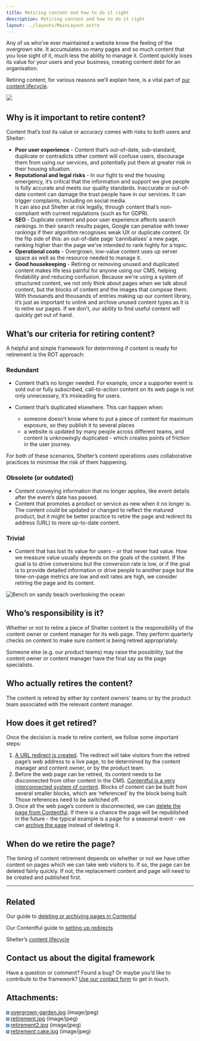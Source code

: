```yaml
---
title: Retiring content and how to do it right
description: Retiring content and how to do it right
layout: ../layouts/MainLayout.astro
---
```


Any of us who’ve ever maintained a website know the feeling of the overgrown site. It accumulates so many pages and so much content that you lose sight of it, much less the ability to manage it. Content quickly loses its value for your users and your business, creating content debt for an organisation.

Retiring content, for various reasons we’ll explain here, is a vital part of [our content lifecycle](The-lifecycle-of-a-piece-of-content_962330631.html).

![](attachments/962199564/966197257.jpg)

## Why is it important to retire content?

Content that’s lost its value or accuracy comes with risks to both users and Shelter:

- **Poor user experience** - Content that’s out-of-date, sub-standard, duplicate or contradicts other content will confuse users, discourage them from using our services, and potentially put them at greater risk in their housing situation.
- **Reputational and legal risks** - In our fight to end the housing emergency, it’s critical that the information and support we give people is fully accurate and meets our quality standards. Inaccurate or out-of-date content can damage the trust people have in our services. It can trigger complaints, including on social media.  
  It can also put Shelter at risk legally, through content that’s non-compliant with current regulations (such as for GDPR).
- **SEO** \- Duplicate content and poor user experience affects search rankings. In their search results pages, Google can penalise with lower rankings if their algorithm recognises weak UX or duplicate content. Or the flip side of this: an out-of-date page ‘cannibalises’ a new page, ranking higher than the page we’ve intended to rank highly for a topic.
- **Operational costs** - Overgrown, low-value content uses up server space as well as the resource needed to manage it.
- **Good housekeeping** - Retiring or removing unused and duplicated content makes life less painful for anyone using our CMS, helping findability and reducing confusion.
  Because we're using a system of structured content, we not only think about pages when we talk about content, but the blocks of content and the images that compose them.
  With thousands and thousands of entries making up our content library, it’s just as important to unlink and archive unused content types as it is to retire our pages. If we don’t, our ability to find useful content will quickly get out of hand.

## What’s our criteria for retiring content?

A helpful and simple framework for determining if content is ready for retirement is the ROT approach:

### Redundant

- Content that’s no longer needed. For example, once a supporter event is sold out or fully subscribed, call-to-action content on its web page is not only unnecessary, it’s misleading for users.
- Content that’s duplicated elsewhere. This can happen when:

  - someone doesn’t know where to put a piece of content for maximum exposure, so they publish it to several places
  - a website is updated by many people across different teams, and content is unknowingly duplicated - which creates points of friction in the user journey.

For both of these scenarios, Shelter’s content operations uses collaborative practices to minimise the risk of them happening.

### Obsolete (or outdated)

- Content conveying information that no longer applies, like event details after the event’s date has passed.
- Content that promotes a product or service as new when it no longer is. The content could be updated or changed to reflect the matured product, but it might be better practice to retire the page and redirect its address (URL) to more up-to-date content.

### Trivial

- Content that has lost its value for users - or that never had value. How we measure value usually depends on the goals of the content. If the goal is to drive conversions but the conversion rate is low, or if the goal is to provide detailed information or drive people to another page but the time-on-page metrics are low and exit rates are high, we consider retiring the page and its content.

![Bench on sandy beach overlooking the ocean](attachments/962199564/967966790.jpg?width=680)

## Who’s responsibility is it?

Whether or not to retire a piece of Shelter content is the responsibility of the content owner or content manager for its web page. They perform quarterly checks on content to make sure content is being retired appropriately.

Someone else (e.g. our product teams) may raise the possibility, but the content owner or content manager have the final say as the page specialists.

## Who actually retires the content?

The content is retired by either by content owners’ teams or by the product team associated with the relevant content manager.

## How does it get retired?

Once the decision is made to retire content, we follow some important steps:

1.  [A URL redirect is created](Redirects_195461193.html). The redirect will take visitors from the retired page’s web address to a live page, to be determined by the content manager and content owner, or by the product team.
2.  Before the web page can be retired, its content needs to be disconnected from other content in the CMS. [Contentful is a very interconnected system of content](Deleting-and-archiving-content_197558315.html). Blocks of content can be built from several smaller blocks, which are ‘referenced’ by the block being built. Those references need to be switched off.
3.  Once all the web page’s content is disconnected, we can [delete the page from Contentful](Deleting-and-archiving-content_197558315.html). If there is a chance the page will be republished in the future - the typical example is a page for a seasonal event - we can [archive the page](Deleting-and-archiving-content_197558315.html) instead of deleting it.

## When do we retire the page?

The timing of content retirement depends on whether or not we have other content on pages which we can take web visitors to. If so, the page can be deleted fairly quickly. If not, the replacement content and page will need to be created and published first.

---

## Related

Our guide to [deleting or archiving pages in Contentul](Deleting-and-archiving-content_197558315.html)

Our Contentful guide to [setting up redirects](Redirects_195461193.html)

Shelter’s [content lifecycle](The-lifecycle-of-a-piece-of-content_962330631.html)

## Contact us about the digital framework

Have a question or comment? Found a bug? Or maybe you’d like to contribute to the framework? [Use our contact form](https://england.shelter.org.uk/contact_us_about_the_digital_framework) to get in touch.

## Attachments:

![](images/icons/bullet_blue.gif) [overgrown-garden.jpg](attachments/962199564/966197257.jpg) (image/jpeg)  
![](images/icons/bullet_blue.gif) [retirement.jpg](attachments/962199564/966852609.jpg) (image/jpeg)  
![](images/icons/bullet_blue.gif) [retirement2.jpg](attachments/962199564/967966790.jpg) (image/jpeg)  
![](images/icons/bullet_blue.gif) [retirement cake.jpg](attachments/962199564/967999539.jpg) (image/jpeg)
